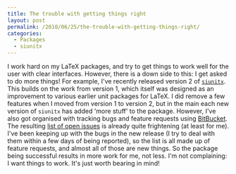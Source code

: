 ```yaml
---
title: The trouble with getting things right
layout: post
permalink: /2010/06/25/the-trouble-with-getting-things-right/
categories:
  - Packages
  - siunitx
---
```

I work hard on my LaTeX packages, and try to get things to work well for the user with clear interfaces. However, there is a down side to this: I get asked to do more things! For example, I've recently released version 2 of [`siunitx`](https://ctan.org/pkg/siunitx). This builds on the work from version 1, which itself was designed as an improvement to various earlier unit packages for LaTeX. I did remove a few features when I moved from version 1 to version 2, but in the main each new version of `siunitx` has added 'more stuff' to the package. However, I've also got organised with tracking bugs and feature requests using [BitBucket](http://www.bitbucket.org/josephwright/). The resulting [list of open issues](http://www.github.com/josephwright/siunitx/issues?status=new&amp;status=open) is already quite frightening (at least for me). I've been keeping up with the bugs in the new release (I try to deal with them within a few days of being reported), so the list is all made up of feature requests, and almost all of those are new things. So the package being successful results in more work for me, not less. I'm not complaining: I want things to work. It's just worth bearing in mind!
